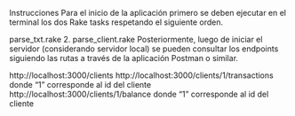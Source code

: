 Instrucciones Para el inicio de la aplicación primero se deben ejecutar en el terminal los dos Rake tasks respetando el siguiente orden.

parse_txt.rake 2. parse_client.rake
Posteriormente, luego de iniciar el servidor (considerando servidor local) se pueden consultar los endpoints siguiendo las rutas a través de la aplicación Postman o similar.

http://localhost:3000/clients
http://localhost:3000/clients/1/transactions donde “1” corresponde al id del cliente http://localhost:3000/clients/1/balance donde “1” corresponde al id del cliente
